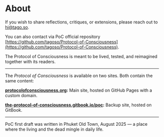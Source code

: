 # About

If you wish to share reflections, critiques, or extensions, please reach out to [hi@tago.so](mailto:hi@tago.so).

You can also contact via PoC official repository [https://github.com/tagoso/Protocol-of-Consciousness](https://github.com/tagoso/Protocol-of-Consciousness).

The Protocol of Consciousness is meant to be lived, tested, and reimagined together with its readers.

***

The _Protocol of Consciousness_ is available on two sites. Both contain the same content:

[**protocolofconsciousness.org**](https://protocolofconsciousness.org/)**:** Main site, hosted on GitHub Pages with a custom domain.

[**the-protocol-of-consciousness.gitbook.io/poc**](https://the-protocol-of-consciousness.gitbook.io/poc/)**:** Backup site, hosted on GitBook.

***

PoC first draft was written in Phuket Old Town, August 2025 — a place where the living and the dead mingle in daily life.


